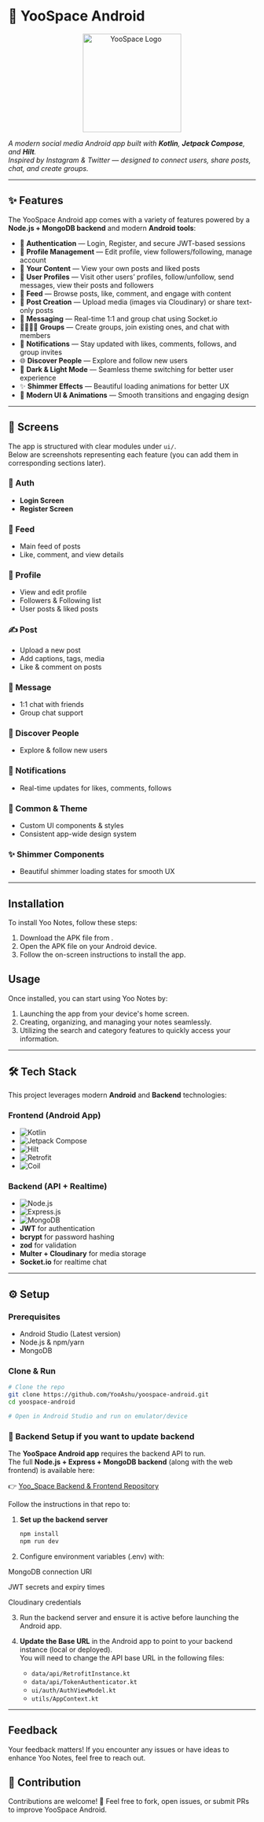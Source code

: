# 🚀 YooSpace Android  
<p align="center">
  <img src="https://github.com/user-attachments/assets/9a3f809a-89a2-4a89-b3e1-8df3ee273d9d" width="200" alt="YooSpace Logo" />
</p>


*A modern social media Android app built with **Kotlin**, **Jetpack Compose**, and **Hilt**.  
Inspired by Instagram & Twitter — designed to connect users, share posts, chat, and create groups.*  

---

## ✨ Features  

The YooSpace Android app comes with a variety of features powered by a **Node.js + MongoDB backend** and modern **Android tools**:  

- 🔑 **Authentication** — Login, Register, and secure JWT-based sessions  
- 👤 **Profile Management** — Edit profile, view followers/following, manage account  
- 📝 **Your Content** — View your own posts and liked posts  
- 👥 **User Profiles** — Visit other users’ profiles, follow/unfollow, send messages, view their posts and followers  
- 📰 **Feed** — Browse posts, like, comment, and engage with content  
- 📸 **Post Creation** — Upload media (images via Cloudinary) or share text-only posts  
- 💬 **Messaging** — Real-time 1:1 and group chat using Socket.io  
- 👨‍👩‍👧‍👦 **Groups** — Create groups, join existing ones, and chat with members  
- 🔔 **Notifications** — Stay updated with likes, comments, follows, and group invites  
- 🌐 **Discover People** — Explore and follow new users  
- 🌙 **Dark & Light Mode** — Seamless theme switching for better user experience 
- ✨ **Shimmer Effects** — Beautiful loading animations for better UX  
- 🎨 **Modern UI & Animations** — Smooth transitions and engaging design  
---

## 📱 Screens  

The app is structured with clear modules under `ui/`.  
Below are screenshots representing each feature (you can add them in corresponding sections later).  

### 🔑 Auth  
- **Login Screen**  
- **Register Screen**  

### 📰 Feed  
- Main feed of posts  
- Like, comment, and view details  

### 👤 Profile  
- View and edit profile  
- Followers & Following list  
- User posts & liked posts  

### ✍️ Post  
- Upload a new post  
- Add captions, tags, media  
- Like & comment on posts  

### 💬 Message  
- 1:1 chat with friends  
- Group chat support  

### 👥 Discover People  
- Explore & follow new users  

### 🔔 Notifications  
- Real-time updates for likes, comments, follows  

### 🎨 Common & Theme  
- Custom UI components & styles  
- Consistent app-wide design system  

### ✨ Shimmer Components  
- Beautiful shimmer loading states for smooth UX  

---

## Installation

To install Yoo Notes, follow these steps:
1. Download the APK file from []().
2. Open the APK file on your Android device.
3. Follow the on-screen instructions to install the app.

## Usage
Once installed, you can start using Yoo Notes by:
1. Launching the app from your device's home screen.
2. Creating, organizing, and managing your notes seamlessly.
3. Utilizing the search and category features to quickly access your information.

---

## 🛠️ Tech Stack  

This project leverages modern **Android** and **Backend** technologies:

### **Frontend (Android App)**  
- ![Kotlin](https://img.shields.io/badge/Kotlin-7F52FF?style=for-the-badge&logo=kotlin&logoColor=white)  
- ![Jetpack Compose](https://img.shields.io/badge/Jetpack%20Compose-4285F4?style=for-the-badge&logo=jetpackcompose&logoColor=white)  
- ![Hilt](https://img.shields.io/badge/Hilt-D00000?style=for-the-badge&logo=dagger&logoColor=white)  
- ![Retrofit](https://img.shields.io/badge/Retrofit-009688?style=for-the-badge&logo=square&logoColor=white)  
- ![Coil](https://img.shields.io/badge/Coil-FF6F00?style=for-the-badge&logo=android&logoColor=white)  

### **Backend (API + Realtime)**  
- ![Node.js](https://img.shields.io/badge/Node.js-339933?style=for-the-badge&logo=nodedotjs&logoColor=white)  
- ![Express.js](https://img.shields.io/badge/Express.js-000000?style=for-the-badge&logo=express&logoColor=white)  
- ![MongoDB](https://img.shields.io/badge/MongoDB-47A248?style=for-the-badge&logo=mongodb&logoColor=white)  
- **JWT** for authentication  
- **bcrypt** for password hashing  
- **zod** for validation  
- **Multer + Cloudinary** for media storage  
- **Socket.io** for realtime chat  

---

## ⚙️ Setup  

### Prerequisites  
- Android Studio (Latest version)  
- Node.js & npm/yarn  
- MongoDB  

### Clone & Run  

```bash
# Clone the repo
git clone https://github.com/YooAshu/yoospace-android.git
cd yoospace-android

# Open in Android Studio and run on emulator/device
```
### 🔗 Backend Setup if you want to update backend 

The **YooSpace Android app** requires the backend API to run.  
The full **Node.js + Express + MongoDB backend** (along with the web frontend) is available here:  

👉 [Yoo_Space Backend & Frontend Repository](https://github.com/YooAshu/Yoo_Space)  

Follow the instructions in that repo to:  

1. **Set up the backend server**  
   ```bash
   npm install
   npm run dev
   ```
2. Configure environment variables (.env) with:

MongoDB connection URI

JWT secrets and expiry times

Cloudinary credentials

3. Run the backend server and ensure it is active before launching the Android app.

4. **Update the Base URL** in the Android app to point to your backend instance (local or deployed).  
   You will need to change the API base URL in the following files:  

   - `data/api/RetrofitInstance.kt`  
   - `data/api/TokenAuthenticator.kt`  
   - `ui/auth/AuthViewModel.kt`  
   - `utils/AppContext.kt`  

---

## Feedback
Your feedback matters! If you encounter any issues or have ideas to enhance Yoo Notes, feel free to reach out.

## 🤝 Contribution

Contributions are welcome! 🚀
Feel free to fork, open issues, or submit PRs to improve YooSpace Android.

